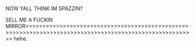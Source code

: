 NOW YALL THINK IM SPAZZIN?

SELL ME A FUCKIN MIRROR>>>>>>>>>>>>>>>>>>>>>>>>>>>>>>>>>>>>>>>>>>>>>>>>>>>>>>>>>>>>>>>>>>>>>>>>>>>>>>>>>>>>>>>>>>>>>>>>>>>>>>>>
hehe.
